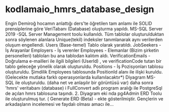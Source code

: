 # kodlamaio_hmrs_database_design
Engin Demiroğ hocamın anlattığı ders'te öğretilen tam anlamı ile SOLID prensiplerine göre VeriTabanı (Database) oluşturma yapıldı.  MS-SQL Server 2019 -SQL Server Management toolu kullanıldı. Tüm tablolar oluşturulduktan sonra söylenen alanlara Unique(tekil) indeksler tanımlanarak  aynı verilerden oluşum engellendi.
Users  (Base-temel) Tablo olarak yaratıldı.
JobSeekers - İş Arayanlar 
Employers   - İş verenler
Employees  - Elemanlar (Bizim şirketin personelleri) tabloları bu ana tablodan kalıtım aldı.
VerificationEmails - Doğrulama e-mailleri ile ilgili bilgileri  (UserId) , ve verificationCode tutan bir tablo geleceğe yönelik olarak oluşturuldu.
Positions -  İş Pozisyonları tablosu oluşturuldu. Şimdilik Employees tablosunda PositionId alanı ile ilişki kuruldu. (Gelecekte mutlaka farklı operasyonlarda kullanılacaktır*)
Diyagram MS-SQL ile oluşturuldu.  (daha net ve anlaşılır bir görüntüsü var)
daha sonra 'hmrs'  veritabanı (database) i    FullConvert adlı program aralığı ile 
PostgreSql  de açılan hmrs tablosuna taşındı.  2. Diyagram eki nda pg4Admin
ERD Toolu ile oluşturulmuş tur. ( Generate ERD (Beta) - ekte gösterilmiştir.
Gençlerin ve arkadaşların incelemesi ve faydalı olması amacı ile...
